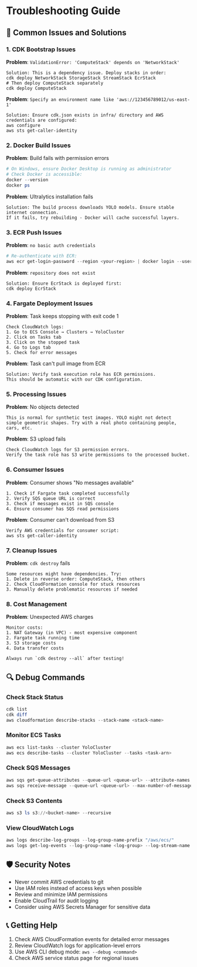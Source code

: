 # Troubleshooting Guide

## 🚨 Common Issues and Solutions

### 1. CDK Bootstrap Issues

**Problem**: `ValidationError: 'ComputeStack' depends on 'NetworkStack'`
```
Solution: This is a dependency issue. Deploy stacks in order:
cdk deploy NetworkStack StorageStack StreamStack EcrStack
# Then deploy ComputeStack separately
cdk deploy ComputeStack
```

**Problem**: `Specify an environment name like 'aws://123456789012/us-east-1'`
```
Solution: Ensure cdk.json exists in infra/ directory and AWS credentials are configured:
aws configure
aws sts get-caller-identity
```

### 2. Docker Build Issues

**Problem**: Build fails with permission errors
```powershell
# On Windows, ensure Docker Desktop is running as administrator
# Check Docker is accessible:
docker --version
docker ps
```

**Problem**: Ultralytics installation fails
```
Solution: The build process downloads YOLO models. Ensure stable internet connection.
If it fails, try rebuilding - Docker will cache successful layers.
```

### 3. ECR Push Issues

**Problem**: `no basic auth credentials`
```powershell
# Re-authenticate with ECR:
aws ecr get-login-password --region <your-region> | docker login --username AWS --password-stdin <account-id>.dkr.ecr.<region>.amazonaws.com
```

**Problem**: `repository does not exist`
```
Solution: Ensure EcrStack is deployed first:
cdk deploy EcrStack
```

### 4. Fargate Deployment Issues

**Problem**: Task keeps stopping with exit code 1
```
Check CloudWatch logs:
1. Go to ECS Console → Clusters → YoloCluster
2. Click on Tasks tab
3. Click on the stopped task
4. Go to Logs tab
5. Check for error messages
```

**Problem**: Task can't pull image from ECR
```
Solution: Verify task execution role has ECR permissions.
This should be automatic with our CDK configuration.
```

### 5. Processing Issues

**Problem**: No objects detected
```
This is normal for synthetic test images. YOLO might not detect 
simple geometric shapes. Try with a real photo containing people, cars, etc.
```

**Problem**: S3 upload fails
```
Check CloudWatch logs for S3 permission errors.
Verify the task role has S3 write permissions to the processed bucket.
```

### 6. Consumer Issues

**Problem**: Consumer shows "No messages available"
```
1. Check if Fargate task completed successfully
2. Verify SQS queue URL is correct
3. Check if messages exist in SQS console
4. Ensure consumer has SQS read permissions
```

**Problem**: Consumer can't download from S3
```
Verify AWS credentials for consumer script:
aws sts get-caller-identity
```

### 7. Cleanup Issues

**Problem**: `cdk destroy` fails
```
Some resources might have dependencies. Try:
1. Delete in reverse order: ComputeStack, then others
2. Check CloudFormation console for stuck resources
3. Manually delete problematic resources if needed
```

### 8. Cost Management

**Problem**: Unexpected AWS charges
```
Monitor costs:
1. NAT Gateway (in VPC) - most expensive component
2. Fargate task running time
3. S3 storage costs
4. Data transfer costs

Always run `cdk destroy --all` after testing!
```

## 🔍 Debug Commands

### Check Stack Status
```powershell
cdk list
cdk diff
aws cloudformation describe-stacks --stack-name <stack-name>
```

### Monitor ECS Tasks
```powershell
aws ecs list-tasks --cluster YoloCluster
aws ecs describe-tasks --cluster YoloCluster --tasks <task-arn>
```

### Check SQS Messages
```powershell
aws sqs get-queue-attributes --queue-url <queue-url> --attribute-names ApproximateNumberOfMessages
aws sqs receive-message --queue-url <queue-url> --max-number-of-messages 1
```

### Check S3 Contents
```powershell
aws s3 ls s3://<bucket-name> --recursive
```

### View CloudWatch Logs
```powershell
aws logs describe-log-groups --log-group-name-prefix "/aws/ecs/"
aws logs get-log-events --log-group-name <log-group> --log-stream-name <log-stream>
```

## 🛡️ Security Notes

- Never commit AWS credentials to git
- Use IAM roles instead of access keys when possible
- Review and minimize IAM permissions
- Enable CloudTrail for audit logging
- Consider using AWS Secrets Manager for sensitive data

## 📞 Getting Help

1. Check AWS CloudFormation events for detailed error messages
2. Review CloudWatch logs for application-level errors
3. Use AWS CLI debug mode: `aws --debug <command>`
4. Check AWS service status page for regional issues
